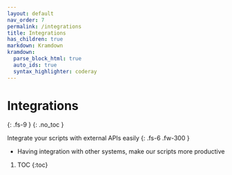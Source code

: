 ```yaml
---
layout: default
nav_order: 7
permalink: /integrations
title: Integrations
has_children: true
markdown: Kramdown
kramdown:
  parse_block_html: true
  auto_ids: true
  syntax_highlighter: coderay
---
```


# Integrations
{: .fs-9 }
{: .no_toc }


Integrate your scripts with external APIs easily
{: .fs-6 .fw-300 }

- Having integration with other systems, make our scripts more productive


1. TOC
{:toc}